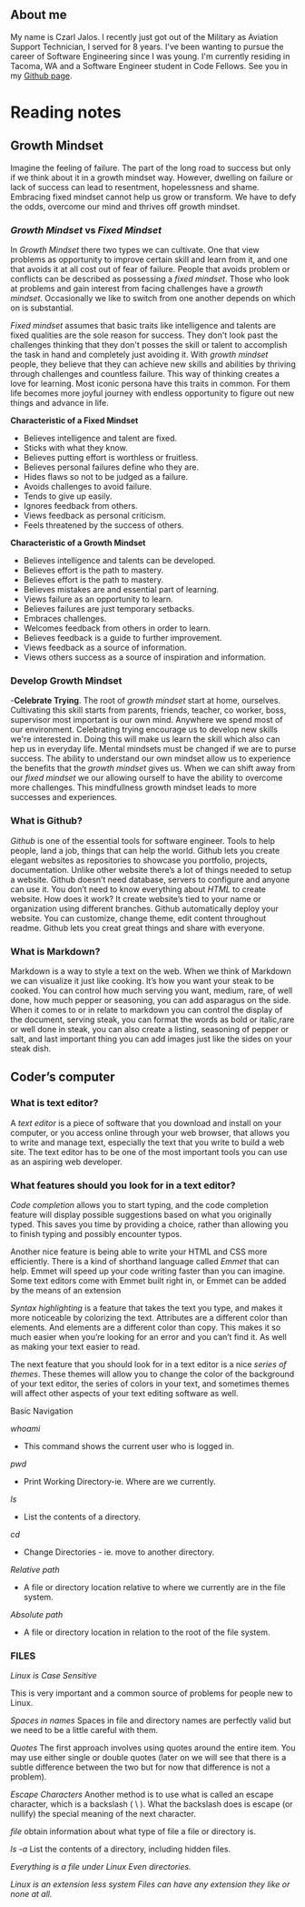 ## About me

  My name is Czarl Jalos. I recently just got out of the Military as Aviation Support Technician, I served for 8 years. I've been wanting to pursue the career of Software Engineering since I was young. I'm currently residing in Tacoma, WA and a Software Engineer student in Code Fellows. See you in my [Github page](https://github.com/cfJalos).


# Reading notes  




## Growth Mindset

  Imagine the feeling of failure. The part of the long road to success but only if we think about it in a growth mindset way. However, dwelling on failure or lack of success can lead to resentment, hopelessness and shame. Embracing fixed mindset cannot help us grow or transform. We have to defy the odds, overcome our mind and thrives off growth mindset. 



### *Growth Mindset* vs *Fixed Mindset*

  In *Growth Mindset* there two types we can cultivate. One that view problems as opportunity to improve certain skill and learn from it, and one that avoids it at all cost out of fear of failure. People that avoids problem or conflicts can be described as possessing a *fixed mindset*. Those who look at problems and gain interest from facing challenges have a *growth mindset*. Occasionally we like to switch from one another depends on which on is substantial.

  *Fixed mindset* assumes that basic traits like intelligence and talents are fixed qualities are the sole reason for success. They don't look past the challenges thinking that they don't posses the skill or talent to accomplish the task in hand and completely just avoiding it. With *growth mindset* people, they believe that they can achieve new skills and abilities by thriving through challenges and countless failure. This way of thinking creates a love for learning. Most iconic persona have this traits in common. For them life becomes more joyful journey with endless opportunity to figure out new things and advance in life.
 
**Characteristic of a Fixed Mindset**               

* Believes intelligence and talent are fixed.
* Sticks with what they know.
* Believes putting effort is worthless or fruitless.
* Believes personal failures define who they are.
* Hides flaws so not to be judged as a failure.
* Avoids challenges to avoid failure.
* Tends to give up easily.
* Ignores feedback from others.
* Views feedback as personal criticism.
* Feels threatened by the success of others.

**Characteristic of a Growth Mindset**

* Believes intelligence and talents can be developed.
* Believes effort is the path to mastery.
* Believes effort is the path to mastery.
* Believes mistakes are and essential part of learning.
* Views failure as an opportunity to learn.
* Believes failures are just temporary setbacks.
* Embraces challenges.
* Welcomes feedback from others in order to learn.
* Believes feedback is a guide to further improvement.
* Views feedback as a source of information.
* Views others success as a source of inspiration and information.

### Develop Growth Mindset
  
  -**Celebrate Trying**. The root of *growth mindset* start at home, ourselves. Cultivating this skill starts from parents, friends, teacher, co worker, boss, supervisor most important is our own mind. Anywhere we spend most of our environment. Celebrating trying encourage us to develop new skills we're interested in. Doing this will make us learn the skill which also can hep us in everyday life. Mental mindsets must be changed if we are to purse success. The ability to understand our own mindset allow us to experience the benefits that the *growth mindset* gives us. When we can shift away from our *fixed mindset* we our allowing ourself to have the ability to overcome more challenges. This mindfullness growth mindset leads to more successes and experiences.
  
  
### What is Github?

   *Github* is one of the essential tools for software engineer. Tools to help people, land a job, things that can help the world. Github lets you create elegant websites as repositories to showcase you portfolio, projects, documentation. Unlike other website there’s a lot of things needed to setup a website. Github doesn’t need database, servers to configure and anyone can use it. You don’t need to know everything about *HTML* to create website. How does it work? It create website’s tied to your name or organization using different branches. Github automatically deploy your website. You can customize, change theme, edit content throughout readme. Github lets you creat great things and share with everyone.
   
   
### What is Markdown?

  Markdown is a way to style a text on the web. When we think of Markdown we can visualize it just like cooking. It’s how you want your steak to be cooked. You can control how much serving you want,  medium, rare, of well done, how much pepper or seasoning, you can add asparagus on the side. When it comes to or in relate to markdown you can control the display of the document, serving steak, you can format the words as bold or italic,rare or well done in steak, you can also create a listing, seasoning of pepper or salt, and last important thing you can add images just like the sides on your steak dish. 
  
  
## Coder’s computer

### What is text editor?

   A *text editor* is a piece of software that you download and install on your computer, or you access online through your web browser, that allows you to write and manage text, especially the text that you write to build a web site. The text editor has to be one of the most important tools you can use as an aspiring web developer.

### What features should you look for in a text editor? ###

   *Code completion* allows you to start typing, and the code completion feature will display possible suggestions based on what you originally typed. This saves you time by providing a choice, rather than allowing you to finish typing and possibly encounter typos.

   Another nice feature is being able to write your HTML and CSS more efficiently. There is a kind of shorthand language called *Emmet* that can help. Emmet will speed up your code writing faster than you can imagine. Some text editors come with Emmet built right in, or Emmet can be added by the means of an extension


   *Syntax highlighting* is a feature that takes the text you type, and makes it more noticeable by colorizing the text. Attributes are a different color than elements. And elements are a different color than copy. This makes it so much easier when you’re looking for an error and you can’t find it. As well as making your text easier to read.

   The next feature that you should look for in a text editor is a nice *series of themes*. These themes will allow you to change the color of the background of your text editor, the series of colors in your text, and sometimes themes will affect other aspects of your text editing software as well.

			

Basic Navigation

*whoami* 
  * This command shows the current user who is logged in.
  
*pwd*
  * Print Working Directory-ie. Where are we currently.
  
*ls*
  * List the contents of a directory.
  
*cd*
  * Change Directories - ie. move to another directory.

*Relative path*
  * A file or directory location relative to where we currently are in the file system.

*Absolute path*
  * A file or directory location in relation to the root of the file system.


### FILES ###

*Linux is Case Sensitive*

This is very important and a common source of problems for people new to Linux. 

*Spaces in names*
Spaces in file and directory names are perfectly valid but we need to be a little careful with them.

*Quotes*
The first approach involves using quotes around the entire item. You may use either single or double quotes (later on we will see that there is a subtle difference between the two but for now that difference is not a problem).

*Escape Characters*
Another method is to use what is called an escape character, which is a backslash ( \ ). What the backslash does is escape (or nullify) the special meaning of the next character.

*file*
obtain information about what type of file a file or directory is.

*ls -a*
List the contents of a directory, including hidden files.

*Everything is a file under Linux Even directories.*

*Linux is an extension less system Files can have any extension they like or none at all.*

